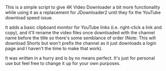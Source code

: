 This is a simple script to give 4K Video Downloader a bit more functionality while using it as a replacement for JDownloader2 until they fix the YouTube download speed issue.

It adds a basic clipboard monitor for YouTube links (i.e. right-click a link and copy), and it'll rename the video files once downloaded with the channel name before the title so there's some semblance of order (Note: This will download Shorts but won't prefix the channel as it just downloads a login page and I haven't the time to make that work).

It was written in a hurry and is by no means perfect. It's just for personal use but feel free to change it up for your own purposes.
